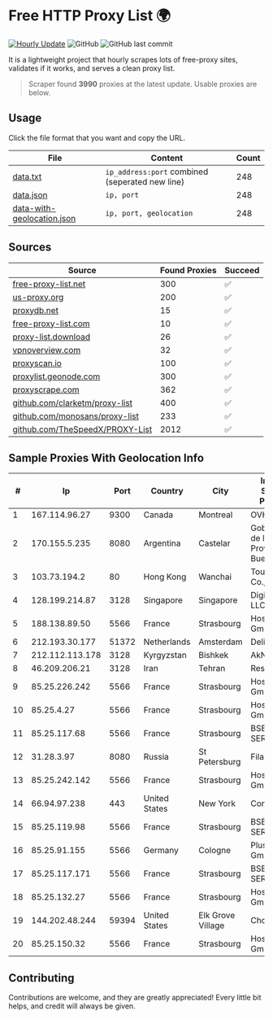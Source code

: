 
# Free HTTP Proxy List 🌍

[![Hourly Update](https://github.com/mertguvencli/http-proxy-list/actions/workflows/main.yml/badge.svg?branch=main)](https://github.com/mertguvencli/http-proxy-list/actions/workflows/main.yml)
![GitHub](https://img.shields.io/github/license/mertguvencli/http-proxy-list)
![GitHub last commit](https://img.shields.io/github/last-commit/mertguvencli/http-proxy-list)

It is a lightweight project that hourly scrapes lots of free-proxy sites, validates if it works, and serves a clean proxy list.


> Scraper found **3990** proxies at the latest update. Usable proxies are below.

## Usage

Click the file format that you want and copy the URL.


|File|Content|Count|
|----|-------|-----|
|[data.txt](https://raw.githubusercontent.com/mertguvencli/http-proxy-list/main/proxy-list/data.txt)|`ip_address:port` combined (seperated new line)|248|
|[data.json](https://raw.githubusercontent.com/mertguvencli/http-proxy-list/main/proxy-list/data.json)|`ip, port`|248|
|[data-with-geolocation.json](https://raw.githubusercontent.com/mertguvencli/http-proxy-list/main/proxy-list/data-with-geolocation.json)|`ip, port, geolocation`|248|

## Sources

|Source|Found Proxies|Succeed|
|------|-------------|-------|
|[free-proxy-list.net](https://free-proxy-list.net)|300|✅|
|[us-proxy.org](https://www.us-proxy.org)|200|✅|
|[proxydb.net](http://proxydb.net)|15|✅|
|[free-proxy-list.com](https://free-proxy-list.com/?page=&port=&type%5B%5D=http&type%5B%5D=https&up_time=0&search=Search)|10|✅|
|[proxy-list.download](https://www.proxy-list.download/HTTP)|26|✅|
|[vpnoverview.com](https://vpnoverview.com/privacy/anonymous-browsing/free-proxy-servers)|32|✅|
|[proxyscan.io](https://www.proxyscan.io)|100|✅|
|[proxylist.geonode.com](https://proxylist.geonode.com/api/proxy-list?limit=300&page=1&sort_by=lastChecked&sort_type=desc&protocols=http,https)|300|✅|
|[proxyscrape.com](https://api.proxyscrape.com/v2/?request=displayproxies&protocol=http&timeout=10000&country=all&ssl=all&anonymity=all)|362|✅|
|[github.com/clarketm/proxy-list](https://raw.githubusercontent.com/clarketm/proxy-list/master/proxy-list-raw.txt)|400|✅|
|[github.com/monosans/proxy-list](https://raw.githubusercontent.com/monosans/proxy-list/main/proxies/http.txt)|233|✅|
|[github.com/TheSpeedX/PROXY-List](https://raw.githubusercontent.com/TheSpeedX/PROXY-List/master/http.txt)|2012|✅|


## Sample Proxies With Geolocation Info

|#|Ip|Port|Country|City|Internet Service Provider|
|-|--|----|-------|----|-------------------------|
|1|167.114.96.27|9300|Canada|Montreal|OVH SAS|
|2|170.155.5.235|8080|Argentina|Castelar|Gobernacion de la Provincia de Buenos Aires|
|3|103.73.194.2|80|Hong Kong|Wanchai|TouchPal HK Co., Limited|
|4|128.199.214.87|3128|Singapore|Singapore|DigitalOcean, LLC|
|5|188.138.89.50|5566|France|Strasbourg|Host Europe GmbH|
|6|212.193.30.177|51372|Netherlands|Amsterdam|Delis LLC|
|7|212.112.113.178|3128|Kyrgyzstan|Bishkek|AkNet|
|8|46.209.206.21|3128|Iran|Tehran|Respina|
|9|85.25.226.242|5566|France|Strasbourg|Host Europe GmbH|
|10|85.25.4.27|5566|France|Strasbourg|Host Europe GmbH|
|11|85.25.117.68|5566|France|Strasbourg|BSB-SERVICE|
|12|31.28.3.97|8080|Russia|St Petersburg|Filanco LLC|
|13|85.25.242.142|5566|France|Strasbourg|Host Europe GmbH|
|14|66.94.97.238|443|United States|New York|Contabo Inc.|
|15|85.25.119.98|5566|France|Strasbourg|BSB-SERVICE|
|16|85.25.91.155|5566|Germany|Cologne|PlusServer GmbH|
|17|85.25.117.171|5566|France|Strasbourg|BSB-SERVICE|
|18|85.25.132.27|5566|France|Strasbourg|Host Europe GmbH|
|19|144.202.48.244|59394|United States|Elk Grove Village|Choopa|
|20|85.25.150.32|5566|France|Strasbourg|Host Europe GmbH|



## Contributing

Contributions are welcome, and they are greatly appreciated! Every
little bit helps, and credit will always be given.


